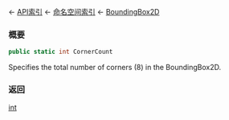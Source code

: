 ← [API索引](Api-Index) ← [命名空间索引](Namespace-Index) ← [BoundingBox2D](VRageMath.BoundingBox2D)

### 概要

```csharp
public static int CornerCount
```

Specifies the total number of corners (8) in the BoundingBox2D.

### 返回

[int](https://docs.microsoft.com/en-us/dotnet/api/System.Int32?view=netframework-4.6)

